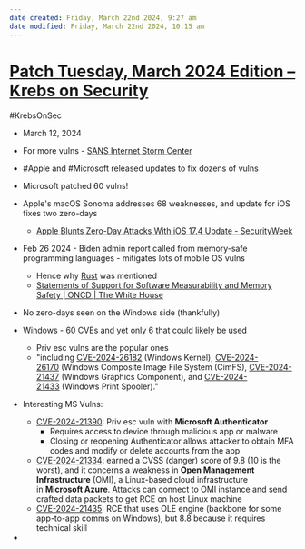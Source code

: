 ```yaml
---
date created: Friday, March 22nd 2024, 9:27 am
date modified: Friday, March 22nd 2024, 10:15 am
---
```


# [Patch Tuesday, March 2024 Edition – Krebs on Security](https://krebsonsecurity.com/2024/03/patch-tuesday-march-2024-edition/) 
#KrebsOnSec 
- March 12, 2024

- For more vulns - [SANS Internet Storm Center](https://isc.sans.edu/forums/diary/Microsoft+Patch+Tuesday+March+2024/30736/)

- #Apple and #Microsoft released updates to fix dozens of vulns
- Microsoft patched 60 vulns!
- Apple's macOS Sonoma addresses 68 weaknesses, and update for iOS fixes two zero-days
	- [Apple Blunts Zero-Day Attacks With iOS 17.4 Update - SecurityWeek](https://www.securityweek.com/apple-blunts-zero-day-attacks-with-ios-17-4-update/) 
- Feb 26 2024 - Biden admin report called from memory-safe programming languages - mitigates lots of mobile OS vulns 
	- Hence why [Rust](https://www.rust-lang.org/) was mentioned
	- [Statements of Support for Software Measurability and Memory Safety | ONCD | The White House](https://www.whitehouse.gov/oncd/briefing-room/2024/02/26/memory-safety-statements-of-support/) 
- No zero-days seen on the Windows side (thankfully)
- Windows - 60 CVEs and yet only 6 that could likely be used
	- Priv esc vulns are the popular ones
	- "including [CVE-2024-26182](https://msrc.microsoft.com/update-guide/en-US/vulnerability/CVE-2024-26182) (Windows Kernel), [CVE-2024-26170](https://msrc.microsoft.com/update-guide/en-US/vulnerability/CVE-2024-26170) (Windows Composite Image File System (CimFS), [CVE-2024-21437](https://msrc.microsoft.com/update-guide/en-US/vulnerability/CVE-2024-21437) (Windows Graphics Component), and [CVE-2024-21433](https://msrc.microsoft.com/update-guide/en-US/vulnerability/CVE-2024-21433) (Windows Print Spooler)."
- Interesting MS Vulns:
	- [CVE-2024-21390](https://msrc.microsoft.com/update-guide/en-US/vulnerability/CVE-2024-21390): Priv esc vuln with **Microsoft Authenticator**
		- Requires access to device through malicious app or malware
		- Closing or reopening Authenticator allows attacker to obtain MFA codes and modify or delete accounts from the app
	- [CVE-2024-21334](https://msrc.microsoft.com/update-guide/en-US/vulnerability/CVE-2024-21334): earned a CVSS (danger) score of 9.8 (10 is the worst), and it concerns a weakness in **Open Management Infrastructure** (OMI), a Linux-based cloud infrastructure in **Microsoft Azure**. Attacks can connect to OMI instance and send crafted data packets to get RCE on host Linux machine
	- [CVE-2024-21435](https://msrc.microsoft.com/update-guide/en-US/vulnerability/CVE-2024-21435): RCE that uses OLE engine (backbone for some app-to-app comms on Windows), but 8.8 because it requires technical skill
- 